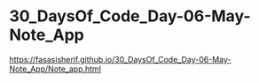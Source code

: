 # 30_DaysOf_Code_Day-06-May-Note_App
https://fasasisherif.github.io/30_DaysOf_Code_Day-06-May-Note_App/Note_app.html
